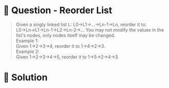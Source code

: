# :crystal_ball: Question - Reorder List

> Given a singly linked list L: L0→L1→…→Ln-1→Ln,
> reorder it to: L0→Ln→L1→Ln-1→L2→Ln-2→…
> You may not modify the values in the list's nodes, only nodes itself may be changed.  
> Example 1:  
> Given 1->2->3->4, reorder it to 1->4->2->3.  
> Example 2:  
> Given 1->2->3->4->5, reorder it to 1->5->2->4->3.  

# :dragon: Solution

```

```
